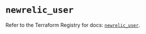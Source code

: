 # `newrelic_user`

Refer to the Terraform Registry for docs: [`newrelic_user`](https://registry.terraform.io/providers/newrelic/newrelic/3.72.0/docs/resources/user).
